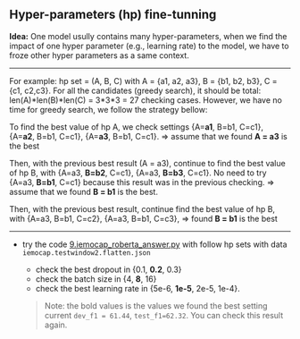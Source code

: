 ## Hyper-parameters (hp) fine-tunning 

**Idea:** One model usully contains many hyper-parameters, when we find the impact of one hyper parameter (e.g., learning rate) to the model, we have to froze other hyper parameters as a same context. 

--- 
For example: hp set = (A, B, C) with A = {a1, a2, a3}, B = {b1, b2, b3}, C = {c1, c2,c3}. For all the candidates (greedy search), it should be total: len(A)\*len(B)\*len(C) = 3\*3\*3 = 27 checking cases. However, we have no time for greedy search, we follow the strategy bellow:

To find the best value of hp A, we check  settings {A=**a1**, B=b1, C=c1}, {A=**a2**, B=b1, C=c1}, {A=**a3**, B=b1, C=c1}. => assume that we found **A = a3** is the best

Then, with the previous best result (A = a3), continue to find the best value of hp B, with {A=a3, **B=b2**, C=c1}, {A=a3, **B=b3**, C=c1}. No need to try {A=a3, **B=b1**, C=c1} because this result was in the previous checking.  => assume that we found **B = b1** is the best.

Then, with the previous best result, continue find the best value of hp B, with {A=a3, B=b1, C=c2}, {A=a3, B=b1, C=c3},  => found **B = b1** is the best

---

- try the code [9.iemocap_roberta_answer.py](9.iemocap_roberta_answer.py)  with follow hp sets with data `iemocap.testwindow2.flatten.json`
  - check the best dropout in {0.1, **0.2**, 0.3}
  - check the batch size in {4, **8**, 16}
  - check the best learning rate in {5e-6, **1e-5**, 2e-5, 1e-4}. 
  
  > Note: the bold values is the values we found the best setting current `dev_f1 = 61.44`, `test_f1=62.32`. You can check this result again.